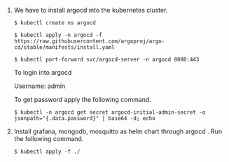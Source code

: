 1. We have to install argocd into the kubernetes cluster.
     
       $ kubectl create ns argocd		
  
       $ kubectl apply -n argocd -f https://raw.githubusercontent.com/argoproj/argo-cd/stable/manifests/install.yaml 	
    
       $ kubectl port-forward svc/argocd-server -n argocd 8080:443

   To login into argocd

	Username: admin

   To get password apply the following command.

       $ kubectl -n argocd get secret argocd-initial-admin-secret -o jsonpath="{.data.password}" | base64 -d; echo
    
2. Install grafana, mongodb, mosquitto as helm chart through argocd .
   Run the following command.
      
       $ kubectl apply -f ./
